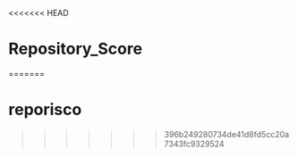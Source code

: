 <<<<<<< HEAD
# Repository_Score
=======
# reporisco
>>>>>>> 396b249280734de41d8fd5cc20a7343fc9329524
